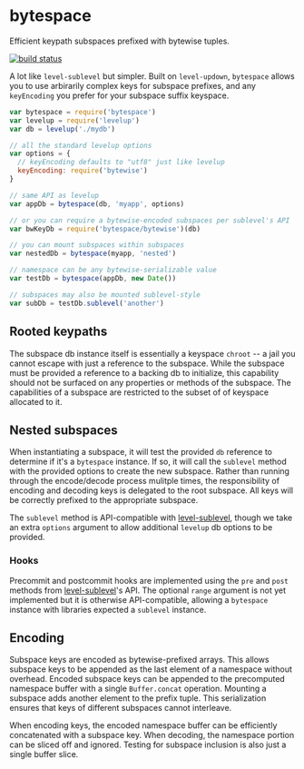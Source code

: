 # bytespace

Efficient keypath subspaces prefixed with bytewise tuples.

[![build status](https://travis-ci.org/deanlandolt/bytespace.svg?branch=master)](https://travis-ci.org/deanlandolt/bytespace)

A lot like `level-sublevel` but simpler. Built on `level-updown`, `bytespace` allows you to use arbirarily complex keys for subspace prefixes, and any `keyEncoding` you prefer for your subspace suffix keyspace.


```js
var bytespace = require('bytespace')
var levelup = require('levelup')
var db = levelup('./mydb')

// all the standard levelup options
var options = {
  // keyEncoding defaults to "utf8" just like levelup
  keyEncoding: require('bytewise')
}

// same API as levelup
var appDb = bytespace(db, 'myapp', options)

// or you can require a bytewise-encoded subspaces per sublevel's API
var bwKeyDb = require('bytespace/bytewise')(db)

// you can mount subspaces within subspaces
var nestedDb = bytespace(myapp, 'nested')

// namespace can be any bytewise-serializable value
var testDb = bytespace(appDb, new Date())

// subspaces may also be mounted sublevel-style
var subDb = testDb.sublevel('another')
```

## Rooted keypaths

The subspace db instance itself is essentially a keyspace `chroot` -- a jail you cannot escape with just a reference to the subspace. While the subspace must be provided a reference to a backing db to initialize, this capability should not be surfaced on any properties or methods of the subspace. The capabilities of a subspace are restricted to the subset of of keyspace allocated to it.


## Nested subspaces

When instantiating a subspace, it will test the provided `db` reference to determine if it's a `bytespace` instance. If so, it will call the `sublevel` method with the provided options to create the new subspace. Rather than running through the encode/decode process mulitple times, the responsibility of encoding and decoding keys is delegated to the root subspace. All keys will be correctly prefixed to the appropriate subspace.

The `sublevel` method is API-compatible with [level-sublevel](https://github.com/dominictarr/level-sublevel), though we take an extra `options` argument to allow additional `levelup` db options to be provided.


### Hooks

Precommit and postcommit hooks are implemented using the `pre` and `post` methods from [level-sublevel](https://github.com/dominictarr/level-sublevel)'s API. The optional `range` argument is not yet implemented but it is otherwise API-compatible, allowing a `bytespace` instance with libraries expected a `sublevel` instance.


## Encoding

Subspace keys are encoded as bytewise-prefixed arrays. This allows subspace keys to be appended as the last element of a namespace without overhead. Encoded subspace keys can be appended to the precomputed namespace buffer with a single `Buffer.concat` operation. Mounting a subspace adds another element to the prefix tuple. This serialization ensures that keys of different subspaces cannot interleave.

When encoding keys, the encoded namespace buffer can be efficiently concatenated with a subspace key. When decoding, the namespace portion can be sliced off and ignored. Testing for subspace inclusion is also just a single buffer slice.
